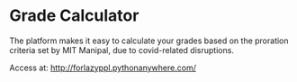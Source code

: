 # Grade Calculator

The platform makes it easy to calculate your grades based on the proration criteria set by MIT Manipal, due to covid-related disruptions.

Access at: 
http://forlazyppl.pythonanywhere.com/
